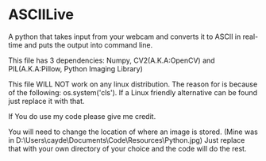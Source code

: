 # ASCIILive
A python that takes input from your webcam and converts it to ASCII in real-time and puts the output into command line.

This file has 3 dependencies: Numpy, CV2(A.K.A:OpenCV) and PIL(A.K.A:Pillow, Python Imaging Library)

This file WILL NOT work on any linux distribution. The reason for is because of the following: os.system('cls'). If a Linux friendly alternative can be found just replace it with that.

If You do use my code please give me credit.

You will need to change the location of where an image is stored. (Mine was in D:\Users\cayde\Documents\Code\Resources\Python.jpg) Just replace that with your own directory of your choice and the code will do the rest.
